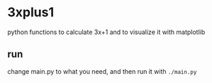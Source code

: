 # 3xplus1

python functions to calculate 3x+1 and to visualize it with matplotlib

## run

change main.py to what you need, and then run it with `./main.py`

